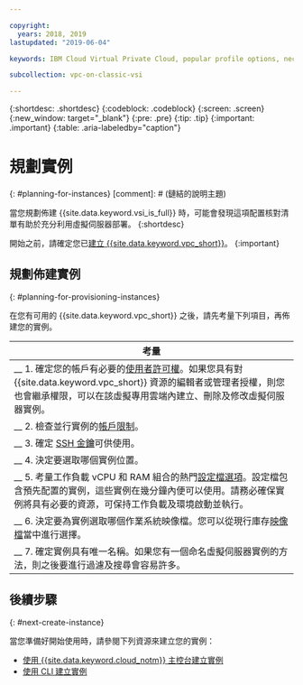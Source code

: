 ```yaml
---

copyright:
  years: 2018, 2019
lastupdated: "2019-06-04"

keywords: IBM Cloud Virtual Private Cloud, popular profile options, necessary resources

subcollection: vpc-on-classic-vsi

---
```


{:shortdesc: .shortdesc}
{:codeblock: .codeblock}
{:screen: .screen}
{:new_window: target="_blank"}
{:pre: .pre}
{:tip: .tip}
{:important: .important}
{:table: .aria-labeledby="caption"}

# 規劃實例
{: #planning-for-instances}
[comment]: # (鏈結的說明主題)


當您規劃佈建 {{site.data.keyword.vsi_is_full}} 時，可能會發現這項配置核對清單有助於充分利用虛擬伺服器部署。
{:shortdesc}

開始之前，請確定您已[建立 {{site.data.keyword.vpc_short}}](/docs/vpc-on-classic?topic=vpc-on-classic-getting-started)。
{:important}

## 規劃佈建實例
{: #planning-for-provisioning-instances}

在您有可用的 {{site.data.keyword.vpc_short}} 之後，請先考量下列項目，再佈建您的實例。

|考量|
|-------------------|
|__ 1. 確定您的帳戶有必要的[使用者許可權](/docs/vpc-on-classic?topic=vpc-on-classic-about-vpc-infrastructure-resources#planning-virtual-servers-for-vpc-permissions)。如果您具有對 {{site.data.keyword.vpc_short}} 資源的編輯者或管理者授權，則您也會繼承權限，可以在該虛擬專用雲端內建立、刪除及修改虛擬伺服器實例。|
|__ 2. 檢查並行實例的[帳戶限制](/docs/vpc-on-classic-vsi?topic=vpc-on-classic-vsi-faqs#faqs)。|
|__ 3. 確定 [SSH 金鑰](/docs/vpc-on-classic-vsi?topic=vpc-on-classic-vsi-ssh-keys#ssh-keys)可供使用。
|__ 4. 決定要選取哪個實例位置。|
|__ 5. 考量工作負載 vCPU 和 RAM 組合的熱門[設定檔選項](/docs/vpc-on-classic-vsi?topic=vpc-on-classic-vsi-profiles#profiles)。設定檔包含預先配置的實例，這些實例在幾分鐘內便可以使用。請務必確保實例將具有必要的資源，可保持工作負載及環境啟動並執行。|
|__ 6. 決定要為實例選取哪個作業系統映像檔。您可以從現行庫存[映像檔](/docs/vpc-on-classic-vsi?topic=vpc-on-classic-vsi-images#images)當中進行選擇。|
|__ 7. 確定實例具有唯一名稱。如果您有一個命名虛擬伺服器實例的方法，則之後要進行過濾及搜尋會容易許多。|

## 後續步驟
{: #next-create-instance}

當您準備好開始使用時，請參閱下列資源來建立您的實例：
* [使用 {{site.data.keyword.cloud_notm}} 主控台建立實例](/docs/vpc-on-classic-vsi?topic=vpc-on-classic-vsi-creating-virtual-servers#creating-virtual-servers)
* [使用 CLI 建立實例](/docs/vpc-on-classic-vsi?topic=vpc-on-classic-vsi-creating-virtual-servers-cli#creating-virtual-servers-cli)
